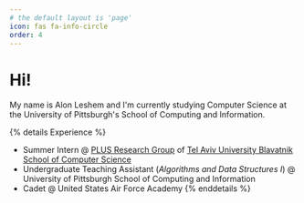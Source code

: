 ```yaml
---
# the default layout is 'page'
icon: fas fa-info-circle
order: 4
---
```


# Hi!
My name is Alon Leshem and I'm currently studying Computer Science at the University of Pittsburgh's School of Computing and Information. 

{% details Experience %}
- Summer Intern @ [PLUS Research Group](https://plus-tau.github.io/) of [Tel Aviv University Blavatnik School of Computer Science](https://en-exact-sciences.tau.ac.il/computer)
- Undergraduate Teaching Assistant (_Algorithms and Data Structures I_) @ University of Pittsburgh School of Computing and Information
- Cadet @ United States Air Force Academy
{% enddetails %}
